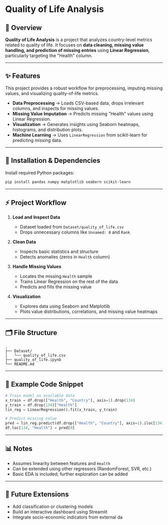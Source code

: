 # Quality of Life Analysis

## 📌 Overview

**Quality of Life Analysis** is a project that analyzes country-level metrics related to quality of life.
It focuses on **data cleaning, missing value handling, and prediction of missing entries** using **Linear Regression**, particularly targeting the "Health" column.

---

## ✨ Features

This project provides a robust workflow for preprocessing, imputing missing values, and visualizing quality-of-life metrics.

* **Data Preprocessing** → Loads CSV-based data, drops irrelevant columns, and inspects for missing values.
* **Missing Value Imputation** → Predicts missing "Health" values using Linear Regression.
* **Visualization** → Generates insights using Seaborn heatmaps, histograms, and distribution plots.
* **Machine Learning** → Uses `LinearRegression` from scikit-learn for predicting missing data.

---

## 🚀 Installation & Dependencies

Install required Python packages:

```bash
pip install pandas numpy matplotlib seaborn scikit-learn
```

---

## ⚡ Project Workflow

1. **Load and Inspect Data**

   * Dataset loaded from `Dataset/quality_of_life.csv`
   * Drops unnecessary columns like `Unnamed: 0` and `Rank`

2. **Clean Data**

   * Inspects basic statistics and structure
   * Detects anomalies (zeros in `Health` column)

3. **Handle Missing Values**

   * Locates the missing `Health` sample
   * Trains Linear Regression on the rest of the data
   * Predicts and fills the missing value

4. **Visualization**

   * Explores data using Seaborn and Matplotlib
   * Plots value distributions, correlations, and missing value heatmaps

---

## 🗂 File Structure

```
.
├── Dataset/
│   └── quality_of_life.csv
├── quality_of_life.ipynb
└── README.md
```

---

## 🧩 Example Code Snippet

```python
# Train model on available data
x_train = df.drop(["Health", "Country"], axis=1).drop(134)
y_train = df.drop(134)["Health"]
lin_reg = LinearRegression().fit(x_train, y_train)

# Predict missing value
pred = lin_reg.predict(df.drop(["Health", "Country"], axis=1).iloc[134].values.reshape(1, -1))
df.loc[134, "Health"] = pred[0]
```

---

## 📊 Notes

* Assumes linearity between features and `Health`
* Can be extended using other regressors (RandomForest, SVR, etc.)
* Basic EDA is included; further exploration can be added

---

## 🔮 Future Extensions

* Add classification or clustering models
* Build an interactive dashboard using Streamlit
* Integrate socio-economic indicators from external da
